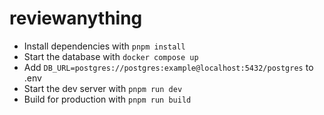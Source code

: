 # reviewanything

- Install dependencies with `pnpm install`
- Start the database with `docker compose up`
- Add `DB_URL=postgres://postgres:example@localhost:5432/postgres` to .env
- Start the dev server with `pnpm run dev`
- Build for production with `pnpm run build`
